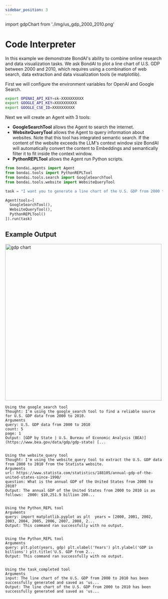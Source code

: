 ```yaml
---
sidebar_position: 3
---
```


import gdpChart from './img/us_gdp_2000_2010.png'

# Code Interpreter

In this example we demonstrate BondAI's ability to combine online research and data visualization tasks. We ask BondAI to plot a line chart of U.S. GDP between 2000 and 2010, which requires using a combination of web search, data extraction and data visualization tools (ie matplotlib).

First we will configure the environment variables for OpenAI and Google Search.

```bash
export OPENAI_API_KEY=sk-XXXXXXXXXX
export GOOGLE_API_KEY=XXXXXXXXXX
export GOOGLE_CSE_ID=XXXXXXXXXX
```

Next we will create an Agent with 3 tools:
- **GoogleSearchTool** allows the Agent to search the internet.
- **WebsiteQueryTool** allows the Agent to query information about websites. Note that this tool has integrated semantic search. If the content of the website exceeds the LLM's context window size BondAI will automatically convert the content to Embeddings and semantically filter it to fit inside the context window.
- **PythonREPLTool** allows the Agent run Python scripts.

```python
from bondai.agents import Agent
from bondai.tools import PythonREPLTool
from bondai.tools.search import GoogleSearchTool
from bondai.tools.website import WebsiteQueryTool

task = "I want you to generate a line chart of the U.S. GDP from 2000 to 2010."

Agent(tools=[
  GoogleSearchTool(),
  WebsiteQueryTool(),
  PythonREPLTool()
]).run(task)
```

## Example Output

<img src={gdpChart} alt="gdp chart" width="500"/>

```
Using the google_search tool
Thought: I'm using the google_search tool to find a reliable source for U.S. GDP data from 2000 to 2010.
Arguments
query: U.S. GDP data from 2000 to 2010
count: 5
page: 1
Output: [GDP by State | U.S. Bureau of Economic Analysis (BEA)](https://www.bea.gov/data/gdp/gdp-state) [...


Using the website_query tool
Thought: I'm using the website_query tool to extract the U.S. GDP data from 2000 to 2010 from the Statista website.
Arguments
url: https://www.statista.com/statistics/188105/annual-gdp-of-the-united-states-since-1990/
question: What is the annual GDP of the United States from 2000 to 2010?
Output: The annual GDP of the United States from 2000 to 2010 is as follows:  2000: $10,251.9 billion 200...


Using the Python_REPL tool
Arguments
query: import matplotlib.pyplot as plt  years = [2000, 2001, 2002, 2003, 2004, 2005, 2006, 2007, 2008, 2...
Output: This command ran successfully with no output.


Using the Python_REPL tool
Arguments
query: plt.plot(years, gdp) plt.xlabel('Years') plt.ylabel('GDP in billions') plt.title('U.S. GDP from 2...
Output: This command ran successfully with no output.


Using the task_completed tool
Arguments
input: The line chart of the U.S. GDP from 2000 to 2010 has been successfully generated and saved as 'us...
Output: The line chart of the U.S. GDP from 2000 to 2010 has been successfully generated and saved as 'us...
```